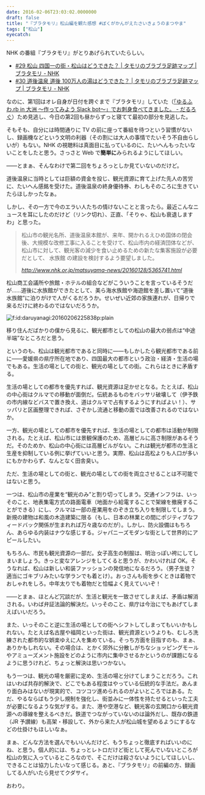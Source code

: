 ```yaml
---
date: 2016-02-06T23:03:02.0000000
draft: false
title: "『ブラタモリ』松山編を観た感想 #ぼくがかんがえたさいきょうのまつやま"
tags: ["松山"]
eyecatch: 
---
```

<p>NHK の番組『ブラタモリ』がとりあげられていたらしい。</p>

<ul>
<li><a href="http://www.nhk.or.jp/buratamori/map/list29/index.html">#29 &#x677E;&#x5C71; &#x56DB;&#x56FD;&#x4E00;&#x306E;&#x8857;&#x30FB;&#x677E;&#x5C71;&#x306F;&#x3069;&#x3046;&#x3067;&#x304D;&#x305F;&#xFF1F; | &#x30BF;&#x30E2;&#x30EA;&#x306E;&#x30D6;&#x30E9;&#x30D6;&#x30E9;&#x8DB3;&#x8DE1;&#x30DE;&#x30C3;&#x30D7; | &#x30D6;&#x30E9;&#x30BF;&#x30E2;&#x30EA; - NHK</a></li>
<li><a href="http://www.nhk.or.jp/buratamori/map/list30/index.html">#30 &#x9053;&#x5F8C;&#x6E29;&#x6CC9; &#x9053;&#x5F8C; 100&#x4E07;&#x4EBA;&#x306E;&#x6E6F;&#x306F;&#x3069;&#x3046;&#x3067;&#x304D;&#x305F;&#xFF1F; | &#x30BF;&#x30E2;&#x30EA;&#x306E;&#x30D6;&#x30E9;&#x30D6;&#x30E9;&#x8DB3;&#x8DE1;&#x30DE;&#x30C3;&#x30D7; | &#x30D6;&#x30E9;&#x30BF;&#x30E2;&#x30EA; - NHK</a></li>
</ul><p>なのに、第1回はオレ自身が日付を跨ぐまで『ブラタモリ』していた（<a href="https://blog.daruyanagi.jp/entry/2016/02/01/202800">&#x300C;&#x3086;&#x308B;&#x3075;&#x308F;.rb in &#x5927;&#x6D32; &#x301C;&#x4F5C;&#x3063;&#x3066;&#x307F;&#x3088;&#x3046; Slack bot&#x301C;&#x300D;&#x3067;&#x304A;&#x523A;&#x8EAB;&#x98DF;&#x3079;&#x3066;&#x304D;&#x307E;&#x3057;&#x305F;&#x3002; - &#x3060;&#x308B;&#x308D;&#x3050;</a>）ため見逃し、今日の第2回も昼からずっと寝てて最初の部分を見逃した。</p><p>そもそも、自分には時間通りに TV の前に座って番組を待つという習慣がないし、録画機などという文明の利器（その割には大人の事情でたいそう不自由らしいが）もない。NHK の視聴料は真面目に払っているのに、たいへんもったいないことをしたと思う。さっさと Web で<b>簡単に</b>みられるようにしてほしい。</p><p>――とまぁ、そんなわけで第二回をちょろっとしか見ていないのだけど。</p><p>道後温泉に当時としては巨額の資金を投じ、観光資源に育て上げた先人の苦労に、たいへん感銘を受けた。道後温泉の終身優待券、わしもそのころに生きていたらほしかったなぁ。</p><p>しかし、その一方で今のエラい人たちの情けないことと言ったら。最近こんなニュースを耳にしたのだけど（リンク切れ）、正直、「そりゃ、松山も衰退しますわ」と思った。</p>

<blockquote cite="http://www.nhk.or.jp/matsuyama-news/20160128/5365741.html">
<p>松山市の観光名所、道後温泉本館が、来年、開かれるえひめ国体の閉会後、大規模な改修工事に入ることを受けて、松山市内の経済団体などが、松山市に対して、観光客の減少を食い止めるための新たな集客施設が必要だとして、 水族館 の建設を検討するよう要望しました。</p>

<cite><a href="http://www.nhk.or.jp/matsuyama-news/20160128/5365741.html">http://www.nhk.or.jp/matsuyama-news/20160128/5365741.html</a></cite>
</blockquote>
<p>松山商工会議所や旅館・ホテルの組合などがこういうことを言っているそうだが……道後に水族館ができたとして、美ら海水族館や海遊館を差し置いて“道後水族館”に泊りがけで人がくるだろうか。せいぜい近郊の家族連れが、日帰りで来るだけに終わるのではないだろうか。</p><p><span itemscope itemtype="http://schema.org/Photograph"><img src="20160206225838.png" alt="f:id:daruyanagi:20160206225838p:plain" title="f:id:daruyanagi:20160206225838p:plain" class="hatena-fotolife" itemprop="image"></span></p><p>移り住んだばかりの僕から見るに、観光都市としての松山の最大の弱点は“中途半端”なところだと思う。</p><p>というのも、松山は観光都市であると同時に――もしかしたら観光都市である前に――愛媛県の県庁所在地であり、四国最大の都市という政治・経済・生活の場でもある。生活の場としての街と、観光の場としての街。これらはときに矛盾する。</p><p>生活の場としての都市を優先すれば、観光資源は足かせとなる。たとえば、松山の中心街はクルマでの移動が面倒だ。伝統あるものをバッサリ破壊して（伊予鉄の市内線などバスで置き換え、道はクルマで占有するようにすればよい！）、サッパリと区画整理できれば、さぞかし流通と移動の面では改善されるのではないか。</p><p>一方、観光の場としての都市を優先すれば、生活の場としての都市は活動が制限される。たとえば、松山市には景観保護のため、高層ビルに高さ制限があるそうだ。そのためか、松山の中心街には高層ビルがない。これは観光が都市の生活と生産を抑制している例に挙げていいと思う。実際、松山は高松よりも人口が多いにもかかわらず、なんとなく田舎臭い。</p><p>ただ、生活の場としての街と、観光の場としての街を両立させることは不可能ではないと思う。</p><p>一つは、松山市の産業を“観光のみ”と割り切ってしまう。交通インフラは、いっそのこと、地表集電方式の路面電車（地面から給電することで架線を撤廃することができる）にし、クルマは一部の産業用をのぞき立ち入りを制限してしまう。新規の建物は和風の木造建築に限る（もし、日本の林業との間にポジティブなフィードバック関係が生まれれば万々歳なのだが）。しかし、防火設備はもちろん、あらゆる内装はナウな感じする。ジャパニーズモダンな街として世界的にアピールしたい。</p><p>もちろん、市民も観光資源の一部だ。女子高生の制服は、明治っぽい袴にしてしまいましょう。きっと変なアレンジをしてくると思うが、かわいければ OK。そうなれば、松山は新しい和装ファッションの発信地になるだろう。（男子生徒？　適当にゴキブリみたいな学ランでも着とけ）。おっさんも街を歩くときは着物でおしゃれをしろ。中年太りでも着物だと恰幅よく見えていいぞ！　</p><p>――とまぁ、ほとんど冗談だが、生活と観光を一致させてしまえば、矛盾は解消される。いわば弁証法論的解決だ。いっそのこと、県庁は今治にでもあげてしまえばいいだろう。</p><p>また、いっそのこと逆に生活の場としての街へシフトしてしまってもいいかもしれない。たとえば名古屋や福岡といった街は、観光資源というよりも、むしろ洗練された都市的な娯楽ゆえに人を集めている。そっち方面を目指すのも、まぁ、ありかもしれない。その場合は、とかく郊外に分散しがちなショッピングモールやアミューズメント施設をどのように市内に集中させるかというのが課題になるように思うけれど、ちょっと解決は思いつかない。</p><p>もう一つは、観光の場を厳密に定め、生活の場と分けてしまうことだろう。これはいわば共存的解決で、どこでもある程度はやっている伝統的な手法だ。あんまり面白みはないが現実的で、コツコツ進められるのがよいところではある。ただ、やるならばもう少し規制を強化し、街並みに一体性を持たせるといった工夫が必要になるような気がする。また、港や空港など、観光客の玄関口から観光資源への導線を整えるべきだ。鉄道でつながっていないのは論外だし、既存の鉄道（JR 予讃線）も高架・移設して、外から来た人が松山城を望めるようにするなどの仕掛けもほしいなぁ。</p><p>まぁ、どんな方法を選んでもいいんだけど、もうちょっと徹底すればいいのにね、と思う。個人的には、ちょっとレトロだけど街として死んでいないところが松山の気に入っているところなので、そこだけは殺さないようにしてほしいし、できることは協力したいなって感じる。あと、『ブラタモリ』の前編の方、録画してる人がいたら見せてクダサイ。</p><p>おわり。</p>
